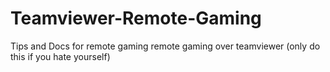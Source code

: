 # Teamviewer-Remote-Gaming
Tips and Docs for remote gaming remote gaming over teamviewer (only do this if you hate yourself) 
